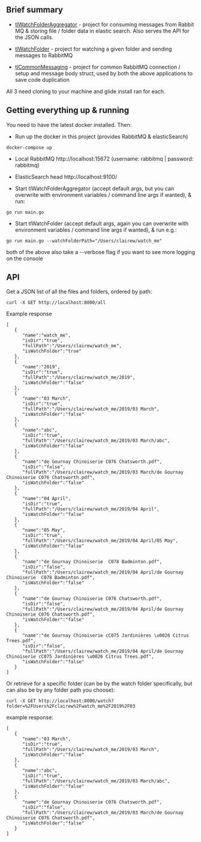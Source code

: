 ## Brief summary

* [tlWatchFolderAggregator](https://github.com/clwilliams/tlWatchFolderAggregator) - project for consuming messages from Rabbit MQ & storing file / folder data in elastic search. Also serves the API for the JSON calls.

* [tlWatchFolder](https://github.com/clwilliams/tlWatchFolder) - project for watching a given folder and sending messages to RabbitMQ

* [tlCommonMessaging](https://github.com/clwilliams/tlCommonMessaging) - project for common RabbitMQ connection / setup and message body struct, used by both the above applications to save code duplication

All 3 need cloning to your machine and glide install ran for each.

## Getting everything up & running

You need to have the latest docker installed. Then:

* Run up the docker in this project (provides RabbitMQ & elasticSearch)
```
docker-compose up
```
 - Local RabbitMQ  http://localhost:15672 (username: rabbitmq | password: rabbitmq)

 - ElasticSearch head  http://localhost:9100/

* Start tlWatchFolderAggregator (accept default args, but you can overwrite with environment variables / command line args if wanted), & run:
```
go run main.go
```

* Start tlWatchFolder (accept default args, again you can overwrite with environment variables / command line args if wanted), & run e.g.:
```
go run main.go --watchFolderPath="/Users/clairew/watch_me"
```

both of the above also take a --verbose flag if you want to see more logging on the console

## API

Get a JSON list of all the files and folders, ordered by path:
```
curl -X GET http://localhost:8000/all
```
Example response
```
[  
   {  
      "name":"watch_me",
      "isDir":"true",
      "fullPath":"/Users/clairew/watch_me",
      "isWatchFolder":"true"
   },
   {  
      "name":"2019",
      "isDir":"true",
      "fullPath":"/Users/clairew/watch_me/2019",
      "isWatchFolder":"false"
   },
   {  
      "name":"03 March",
      "isDir":"true",
      "fullPath":"/Users/clairew/watch_me/2019/03 March",
      "isWatchFolder":"false"
   },
   {  
      "name":"abc",
      "isDir":"true",
      "fullPath":"/Users/clairew/watch_me/2019/03 March/abc",
      "isWatchFolder":"false"
   },
   {  
      "name":"de Gournay Chinoiserie C076 Chatsworth.pdf",
      "isDir":"false",
      "fullPath":"/Users/clairew/watch_me/2019/03 March/de Gournay Chinoiserie C076 Chatsworth.pdf",
      "isWatchFolder":"false"
   },
   {  
      "name":"04 April",
      "isDir":"true",
      "fullPath":"/Users/clairew/watch_me/2019/04 April",
      "isWatchFolder":"false"
   },
   {  
      "name":"05 May",
      "isDir":"true",
      "fullPath":"/Users/clairew/watch_me/2019/04 April/05 May",
      "isWatchFolder":"false"
   },
   {  
      "name":"de Gournay Chinoiserie  C078 Badminton.pdf",
      "isDir":"false",
      "fullPath":"/Users/clairew/watch_me/2019/04 April/de Gournay Chinoiserie  C078 Badminton.pdf",
      "isWatchFolder":"false"
   },
   {  
      "name":"de Gournay Chinoiserie C076 Chatsworth.pdf",
      "isDir":"false",
      "fullPath":"/Users/clairew/watch_me/2019/04 April/de Gournay Chinoiserie C076 Chatsworth.pdf",
      "isWatchFolder":"false"
   },
   {  
      "name":"de Gournay Chinoiserie cC075 Jardinières \u0026 Citrus Trees.pdf",
      "isDir":"false",
      "fullPath":"/Users/clairew/watch_me/2019/04 April/de Gournay Chinoiserie cC075 Jardinières \u0026 Citrus Trees.pdf",
      "isWatchFolder":"false"
   }
]
```

Or retrieve for a specific folder (can be by the watch folder specifically, but can also be by any folder path you choose):
```
curl -X GET http://localhost:8000/watch?folder=%2FUsers%2Fclairew%2Fwatch_me%2F2019%2F03
```
example response:
```
[  
   {  
      "name":"03 March",
      "isDir":"true",
      "fullPath":"/Users/clairew/watch_me/2019/03 March",
      "isWatchFolder":"false"
   },
   {  
      "name":"abc",
      "isDir":"true",
      "fullPath":"/Users/clairew/watch_me/2019/03 March/abc",
      "isWatchFolder":"false"
   },
   {  
      "name":"de Gournay Chinoiserie C076 Chatsworth.pdf",
      "isDir":"false",
      "fullPath":"/Users/clairew/watch_me/2019/03 March/de Gournay Chinoiserie C076 Chatsworth.pdf",
      "isWatchFolder":"false"
   }
]
```

